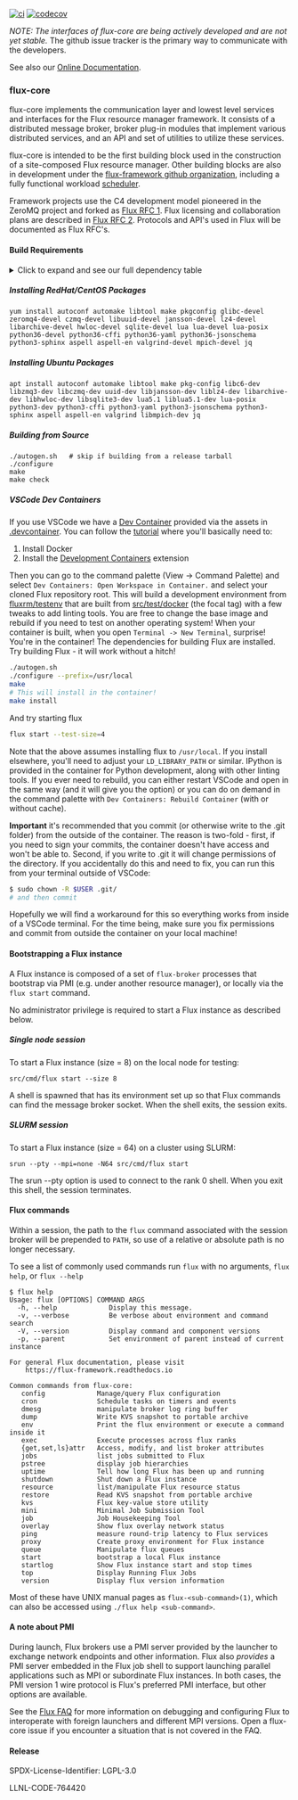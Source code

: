 [![ci](https://github.com/flux-framework/flux-core/workflows/ci/badge.svg)](https://github.com/flux-framework/flux-core/actions?query=workflow%3A.github%2Fworkflows%2Fmain.yml)
[![codecov](https://codecov.io/gh/flux-framework/flux-core/branch/master/graph/badge.svg)](https://codecov.io/gh/flux-framework/flux-core)

_NOTE: The interfaces of flux-core are being actively developed
and are not yet stable._ The github issue tracker is the primary
way to communicate with the developers.

See also our [Online Documentation](https://flux-framework.readthedocs.io).

### flux-core

flux-core implements the communication layer and lowest level
services and interfaces for the Flux resource manager framework.
It consists of a distributed message broker, broker plug-in modules
that implement various distributed services, and an API and set
of utilities to utilize these services.

flux-core is intended to be the first building block used in the
construction of a site-composed Flux resource manager.  Other building
blocks are also in development under the
[flux-framework github organization](https://github.com/flux-framework),
including a fully functional workload
[scheduler](https://github.com/flux-framework/flux-sched).

Framework projects use the C4 development model pioneered in
the ZeroMQ project and forked as
[Flux RFC 1](https://flux-framework.rtfd.io/projects/flux-rfc/en/latest/spec_1.html).
Flux licensing and collaboration plans are described in
[Flux RFC 2](https://flux-framework.rtfd.io/projects/flux-rfc/en/latest/spec_2.html).
Protocols and API's used in Flux will be documented as Flux RFC's.

#### Build Requirements

<!-- A collapsible section with markdown -->
<details>
  <summary>Click to expand and see our full dependency table</summary>

flux-core requires the following packages to build:

**redhat**        | **ubuntu**        | **version**       | **note**
----------        | ----------        | -----------       | --------
autoconf          | autoconf          |                   |
automake          | automake          |                   |
libtool           | libtool           |                   |
make              | make              |                   |
pkgconfig         | pkg-config        |                   |
glibc-devel       | libc6-dev         |                   |
zeromq4-devel     | libzmq3-dev       | >= 4.0.4          |
czmq-devel        | libczmq-dev       | >= 3.0.1          |
jansson-devel     | libjansson-dev    | >= 2.6            |
libuuid-devel     | uuid-dev          |                   |
lz4-devel         | liblz4-dev        |                   |
libarchive-devel  | libarchive-dev    |                   |
ncurses-devel     | libncurses-dev    |                   |
hwloc-devel       | libhwloc-dev      | >= v1.11.1        |
sqlite-devel      | libsqlite3-dev    | >= 3.0.0          |
lua               | lua5.1            | >= 5.1, < 5.5     |
lua-devel         | liblua5.1-dev     | >= 5.1, < 5.5     |
lua-posix         | lua-posix         |                   |
python36-devel    | python3-dev       | >= 3.6            |
python36-cffi     | python3-cffi      | >= 1.1            |
python36-yaml     | python3-yaml      | >= 3.10.0         |
python36-jsonschema | python3-jsonschema | >= 2.3.0, < 4.0 |
phthon3-sphinx    | python3-sphinx    |                   | *1*
phthon3-docutils  | python3-docutils  |                   | *1*

*Note 1 - only needed if optional man pages are to be created.

The following optional dependencies enable additional testing:

**redhat**        | **ubuntu**        | **version**
----------        | ----------        | -----------
aspell            | aspell            |
aspell-en         | aspell-en         |
valgrind-devel    | valgrind          |
mpich-devel       | libmpich-dev      |
jq                | jq                |
</details>

##### Installing RedHat/CentOS Packages
```
yum install autoconf automake libtool make pkgconfig glibc-devel zeromq4-devel czmq-devel libuuid-devel jansson-devel lz4-devel libarchive-devel hwloc-devel sqlite-devel lua lua-devel lua-posix python36-devel python36-cffi python36-yaml python36-jsonschema python3-sphinx aspell aspell-en valgrind-devel mpich-devel jq
```

##### Installing Ubuntu Packages
```
apt install autoconf automake libtool make pkg-config libc6-dev libzmq3-dev libczmq-dev uuid-dev libjansson-dev liblz4-dev libarchive-dev libhwloc-dev libsqlite3-dev lua5.1 liblua5.1-dev lua-posix python3-dev python3-cffi python3-yaml python3-jsonschema python3-sphinx aspell aspell-en valgrind libmpich-dev jq
```

##### Building from Source
```
./autogen.sh   # skip if building from a release tarball
./configure
make
make check
```

##### VSCode Dev Containers

If you use VSCode we have a [Dev Container](https://code.visualstudio.com/docs/remote/containers)
provided via the assets in [.devcontainer](https://code.visualstudio.com/docs/remote/containers#_create-a-devcontainerjson-file).
You can follow the [tutorial](https://code.visualstudio.com/docs/remote/containers-tutorial) where you'll basically
need to:

1. Install Docker
2. Install the [Development Containers](vscode:extension/ms-vscode-remote.remote-containers) extension

Then you can go to the command palette (View -> Command Palette) and select `Dev Containers: Open Workspace in Container.`
and select your cloned Flux repository root. This will build a development environment from [fluxrm/testenv](https://hub.docker.com/r/fluxrm/testenv/tags)
that are built from [src/test/docker](src/test/docker) (the focal tag) with a few tweaks to add linting tools. 
You are free to change the base image and rebuild if you need to test on another operating system! 
When your container is built, when you open `Terminal -> New Terminal`, surprise! You're
in the container! The dependencies for building Flux are installed. Try building Flux - it will work without a hitch!

```bash
./autogen.sh
./configure --prefix=/usr/local
make
# This will install in the container!
make install
```

And try starting flux

```bash
flux start --test-size=4
```

Note that the above assumes installing flux to `/usr/local`. If you install elsewhere, you'll need to adjust your
`LD_LIBRARY_PATH` or similar. IPython is provided in the container for Python development, along with other linting tools.
If you ever need to rebuild, you can either restart VSCode and open in the same way (and it will give you the option)
or you can do on demand in the command palette with `Dev Containers: Rebuild Container` (with or without cache).

**Important** it's recommended that you commit (or otherwise write to the .git folder) from the outside
of the container. The reason is two-fold - first, if you need to sign your commits, the container doesn't
have access and won't be able to. Second, if you write to .git it will change permissions of the directory.
If you accidentally do this and need to fix, you can run this from your terminal outside of VSCode:

```bash
$ sudo chown -R $USER .git/
# and then commit
```

Hopefully we will find a workaround for this so everything works from inside of a VSCode terminal.
For the time being, make sure you fix permissions and commit from outside the container on your local machine!


#### Bootstrapping a Flux instance

A Flux instance is composed of a set of `flux-broker` processes
that bootstrap via PMI (e.g. under another resource manager), or locally
via the `flux start` command.

No administrator privilege is required to start a Flux instance
as described below.

##### Single node session

To start a Flux instance (size = 8) on the local node for testing:
```
src/cmd/flux start --size 8
```
A shell is spawned that has its environment set up so that Flux
commands can find the message broker socket.  When the shell exits,
the session exits.

##### SLURM session

To start a Flux instance (size = 64) on a cluster using SLURM:
```
srun --pty --mpi=none -N64 src/cmd/flux start
```
The srun --pty option is used to connect to the rank 0 shell.
When you exit this shell, the session terminates.

#### Flux commands

Within a session, the path to the `flux` command associated with the
session broker will be prepended to `PATH`, so use of a relative or
absolute path is no longer necessary.

To see a list of commonly used commands run `flux` with no arguments,
`flux help`, or `flux --help`
```
$ flux help
Usage: flux [OPTIONS] COMMAND ARGS
  -h, --help             Display this message.
  -v, --verbose          Be verbose about environment and command search
  -V, --version          Display command and component versions
  -p, --parent           Set environment of parent instead of current instance

For general Flux documentation, please visit
    https://flux-framework.readthedocs.io

Common commands from flux-core:
   config             Manage/query Flux configuration
   cron               Schedule tasks on timers and events
   dmesg              manipulate broker log ring buffer
   dump               Write KVS snapshot to portable archive
   env                Print the flux environment or execute a command inside it
   exec               Execute processes across flux ranks
   {get,set,ls}attr   Access, modify, and list broker attributes
   jobs               list jobs submitted to Flux
   pstree             display job hierarchies
   uptime             Tell how long Flux has been up and running
   shutdown           Shut down a Flux instance
   resource           list/manipulate Flux resource status
   restore            Read KVS snapshot from portable archive
   kvs                Flux key-value store utility
   mini               Minimal Job Submission Tool
   job                Job Housekeeping Tool
   overlay            Show flux overlay network status
   ping               measure round-trip latency to Flux services
   proxy              Create proxy environment for Flux instance
   queue              Manipulate flux queues
   start              bootstrap a local Flux instance
   startlog           Show Flux instance start and stop times
   top                Display Running Flux Jobs
   version            Display flux version information
```

Most of these have UNIX manual pages as `flux-<sub-command>(1)`,
which can also be accessed using `./flux help <sub-command>`.

#### A note about PMI

During launch, Flux brokers use a PMI server provided by the launcher
to exchange network endpoints and other information.  Flux also _provides_
a PMI server embedded in the Flux job shell to support launching parallel
applications such as MPI or subordinate Flux instances.  In both cases,
the PMI version 1 wire protocol is Flux's preferred PMI interface, but
other options are available.

See the [Flux FAQ](https://flux-framework.readthedocs.io/en/latest/faqs.html)
for more information on debugging and configuring Flux to interoperate with
foreign launchers and different MPI versions.  Open a flux-core issue if
you encounter a situation that is not covered in the FAQ.

#### Release

SPDX-License-Identifier: LGPL-3.0

LLNL-CODE-764420
